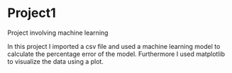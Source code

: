 # Project1
Project involving machine learning 

In this project I imported a csv file and used a machine learning model to calculate the percentage error of the model. Furthermore I used matplotlib to visualize the data using a plot. 
